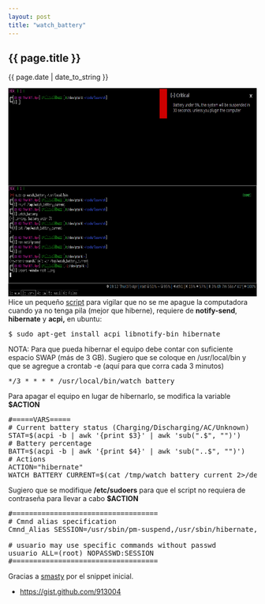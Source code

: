```yaml
---
layout: post
title: "watch_battery"
---
```


## {{ page.title }}
<p class="date">{{ page.date | date_to_string }}</p>

<div style="text-align: center;" id="img">
    <a href="/assets/img/40.png" target="_blank"><img src="/assets/img/40.png" style="width: 662px; height: 421px;"></a>
</div>

<div class="p">Hice un pequeño <a href="https://gist.github.com/913004" target="_blank">script</a> para vigilar que no se me apague la computadora cuando ya no tenga pila (mejor que hiberne), requiere de <strong>notify-send</strong>, <strong>hibernate</strong> y <strong>acpi,</strong> en ubuntu:
</div>

<pre class="sh_sh">
$ sudo apt-get install acpi libnotify-bin hibernate
</pre>

<div class="p">NOTA: Para que pueda hibernar el equipo debe contar con suficiente espacio SWAP (más de 3 GB). Sugiero que se coloque en /usr/local/bin y que se agregue a crontab -e (aquí para que corra cada 3 minutos)
</div>

<pre class="sh_log">
*/3 * * * * /usr/local/bin/watch_battery
</pre>

<div class="p">Para apagar el equipo en lugar de hibernarlo, se modifica la variable <strong>$ACTION</strong>
</div>

<pre class="sh_sh">
#=====VARS=====
# Current battery status (Charging/Discharging/AC/Unknown)
STAT=$(acpi -b | awk '{print $3}' | awk 'sub(".$", "")')
# Battery percentage
BATT=$(acpi -b | awk '{print $4}' | awk 'sub("..$", "")')
# Actions
ACTION="hibernate"
WATCH_BATTERY_CURRENT=$(cat /tmp/watch_battery_current 2>/dev/null)
</pre>

<div class="p">Sugiero que se modifique <strong>/etc/sudoers</strong> para que el script no requiera de contraseña para llevar a cabo <strong>$ACTION</strong>
</div>

<pre class="sh_properties">
#===================================
# Cmnd alias specification
Cmnd_Alias SESSION=/usr/sbin/pm-suspend,/usr/sbin/hibernate,/sbin/shutdown

# usuario may use specific commands without passwd
usuario ALL=(root) NOPASSWD:SESSION
#===================================
</pre>

<div class="p">Gracias a <a href="http://forums.debian.net/viewtopic.php?f=8&amp;t=52115#p299406">smasty</a> por el snippet inicial.
</div>

  <ul>
    <li><a href="https://gist.github.com/913004">https://gist.github.com/913004</a></li>
  </ul>
